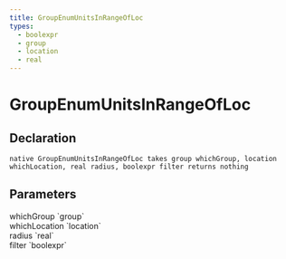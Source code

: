 ```yaml
---
title: GroupEnumUnitsInRangeOfLoc
types:
  - boolexpr
  - group
  - location
  - real
---
```


# GroupEnumUnitsInRangeOfLoc

## Declaration

```
native GroupEnumUnitsInRangeOfLoc takes group whichGroup, location whichLocation, real radius, boolexpr filter returns nothing
```

## Parameters
<dl>
  <dt>whichGroup `group`</dt>
  <dd></dd>

  <dt>whichLocation `location`</dt>
  <dd></dd>

  <dt>radius `real`</dt>
  <dd></dd>

  <dt>filter `boolexpr`</dt>
  <dd></dd>
</dl>